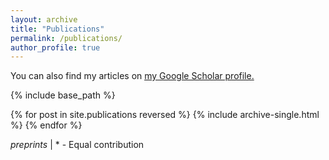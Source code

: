 ```yaml
---
layout: archive
title: "Publications"
permalink: /publications/
author_profile: true
---
```


You can also find my articles on <u><a href="https://scholar.google.com/citations?hl=en&user=F2U2Bm8AAAAJ&view_op=list_works&sortby=pubdate">my Google Scholar profile</a>.</u>

{% include base_path %}

{% for post in site.publications reversed %}
  {% include archive-single.html %}
{% endfor %}

<i>preprints</i> | * - Equal contribution
